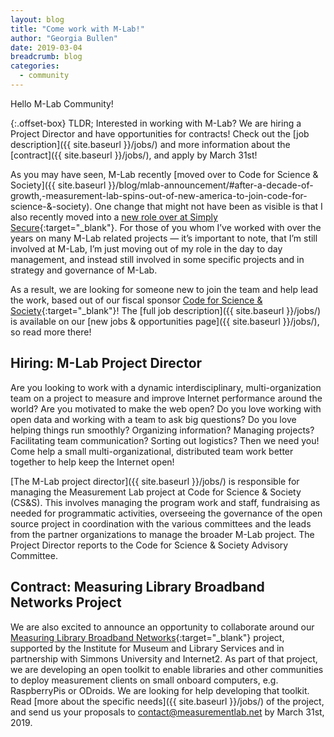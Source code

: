 ```yaml
---
layout: blog
title: "Come work with M-Lab!"
author: "Georgia Bullen"
date: 2019-03-04
breadcrumb: blog
categories:
  - community
---
```


Hello M-Lab Community!

{:.offset-box}
TLDR; Interested in working with M-Lab? We are hiring a Project Director and have opportunities for contracts! Check out the [job description]({{ site.baseurl }}/jobs/) and more information about the [contract]({{ site.baseurl }}/jobs/), and apply by March 31st!
<!--more-->

As you may have seen, M-Lab recently [moved over to Code for Science & Society]({{ site.baseurl }}/blog/mlab-announcement/#after-a-decade-of-growth,-measurement-lab-spins-out-of-new-america-to-join-code-for-science-&-society). One change that might not have been as visible is that I also recently moved into a [new role over at Simply Secure](https://simplysecure.org/blog/hello-georgia){:target="_blank"}. For those of you whom I’ve worked with over the years on many M-Lab related projects — it’s important to note, that I’m still involved at M-Lab, I’m just moving out of my role in the day to day management, and instead still involved in some specific projects and in strategy and governance of M-Lab.

As a result, we are looking for someone new to join the team and help lead the work, based out of our fiscal sponsor [Code for Science & Society](https://codeforscience.org){:target="_blank"}! The [full job description]({{ site.baseurl }}/jobs/) is available on our [new jobs & opportunities page]({{ site.baseurl }}/jobs/), so read more there!

## Hiring: M-Lab Project Director

Are you looking to work with a dynamic interdisciplinary, multi-organization team on a project to measure and improve Internet performance around the world? Are you motivated to make the web open? Do you love working with open data and working with a team to ask big questions? Do you love helping things run smoothly? Organizing information? Managing projects? Facilitating team communication? Sorting out logistics? Then we need you! Come help a small multi-organizational, distributed team work better together to help keep the Internet open!

[The M-Lab project director]({{ site.baseurl }}/jobs/) is responsible for managing the Measurement Lab project at Code for Science & Society (CS&S). This involves managing the program work and staff, fundraising as needed for programmatic activities, overseeing the governance of the open source project in coordination with the various committees and the leads from the partner organizations to manage the broader M-Lab project. The Project Director reports to the Code for Science & Society Advisory Committee.

## Contract: Measuring Library Broadband Networks Project

We are also excited to announce an opportunity to collaborate around our [Measuring Library Broadband Networks](http://slis.simmons.edu/blogs/mlbn/){:target="_blank"} project, supported by the Institute for Museum and Library Services and in partnership with Simmons University and Internet2. As part of that project, we are developing an open toolkit to enable libraries and other communities to deploy measurement clients on small onboard computers, e.g. RaspberryPis or ODroids. We are looking for help developing that toolkit. Read [more about the specific needs]({{ site.baseurl }}/jobs/) of the project, and send us your proposals to [contact@measurementlab.net](mailto:contact@measurementlab.net) by March 31st, 2019.
